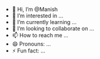 - 👋 Hi, I’m @Manish
- 👀 I’m interested in ...
- 🌱 I’m currently learning ...
- 💞️ I’m looking to collaborate on ...
- 📫 How to reach me ...
- 😄 Pronouns: ...
- ⚡ Fun fact: ...

<!---
ManishHTO/ManishHTO is a ✨ special ✨ repository because its `README.md` (this file) appears on your GitHub profile.
You can click the Preview link to take a look at your changes.
--->
